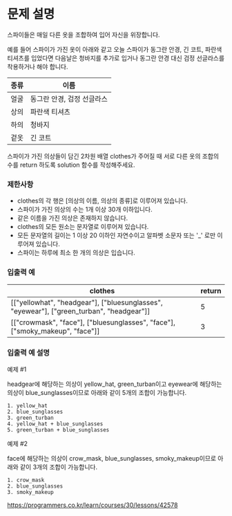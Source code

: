 # 문제 설명

스파이들은 매일 다른 옷을 조합하여 입어 자신을 위장합니다.

예를 들어 스파이가 가진 옷이 아래와 같고 오늘 스파이가 동그란 안경, 긴 코트, 파란색 티셔츠를 입었다면 다음날은 청바지를 추가로 입거나 동그란 안경 대신 검정 선글라스를 착용하거나 해야 합니다.

| 종류	| 이름 | 
|---|---|
| 얼굴	| 동그란 안경, 검정 선글라스 | 
| 상의	| 파란색 티셔츠 | 
| 하의	| 청바지 | 
| 겉옷	| 긴 코트 | 

스파이가 가진 의상들이 담긴 2차원 배열 clothes가 주어질 때 서로 다른 옷의 조합의 수를 return 하도록 solution 함수를 작성해주세요.

### 제한사항

+ clothes의 각 행은 [의상의 이름, 의상의 종류]로 이루어져 있습니다.
+ 스파이가 가진 의상의 수는 1개 이상 30개 이하입니다.
+ 같은 이름을 가진 의상은 존재하지 않습니다.
+ clothes의 모든 원소는 문자열로 이루어져 있습니다.
+ 모든 문자열의 길이는 1 이상 20 이하인 자연수이고 알파벳 소문자 또는 '_' 로만 이루어져 있습니다.
+ 스파이는 하루에 최소 한 개의 의상은 입습니다.

### 입출력 예

| clothes	| return | 
|---|---|
| [["yellowhat", "headgear"], ["bluesunglasses", "eyewear"], ["green_turban", "headgear"]]	| 5 | 
| [["crowmask", "face"], ["bluesunglasses", "face"], ["smoky_makeup", "face"]]	| 3 | 

### 입출력 예 설명

예제 #1

headgear에 해당하는 의상이 yellow_hat, green_turban이고 eyewear에 해당하는 의상이 blue_sunglasses이므로 아래와 같이 5개의 조합이 가능합니다.

    1. yellow_hat
    2. blue_sunglasses
    3. green_turban
    4. yellow_hat + blue_sunglasses
    5. green_turban + blue_sunglasses
    
예제 #2

face에 해당하는 의상이 crow_mask, blue_sunglasses, smoky_makeup이므로 아래와 같이 3개의 조합이 가능합니다.

    1. crow_mask
    2. blue_sunglasses
    3. smoky_makeup
    
https://programmers.co.kr/learn/courses/30/lessons/42578
